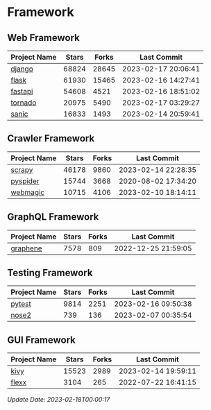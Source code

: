 # Framework

## Web Framework
| Project Name | Stars | Forks | Last Commit |
| ------------ | ----- | ----- | ----------- |
| [django](https://github.com/django/django) | 68824 | 28645 | 2023-02-17 20:06:41 |
| [flask](https://github.com/pallets/flask) | 61930 | 15465 | 2023-02-16 14:27:41 |
| [fastapi](https://github.com/tiangolo/fastapi) | 54608 | 4521 | 2023-02-16 18:51:02 |
| [tornado](https://github.com/tornadoweb/tornado) | 20975 | 5490 | 2023-02-17 03:29:27 |
| [sanic](https://github.com/sanic-org/sanic) | 16833 | 1493 | 2023-02-14 20:59:41 |

## Crawler Framework
| Project Name | Stars | Forks | Last Commit |
| ------------ | ----- | ----- | ----------- |
| [scrapy](https://github.com/scrapy/scrapy) | 46178 | 9860 | 2023-02-14 22:28:35 |
| [pyspider](https://github.com/binux/pyspider) | 15744 | 3668 | 2020-08-02 17:34:20 |
| [webmagic](https://github.com/code4craft/webmagic) | 10715 | 4106 | 2023-02-10 18:14:11 |

## GraphQL Framework
| Project Name | Stars | Forks | Last Commit |
| ------------ | ----- | ----- | ----------- |
| [graphene](https://github.com/graphql-python/graphene) | 7578 | 809 | 2022-12-25 21:59:05 |

## Testing Framework
| Project Name | Stars | Forks | Last Commit |
| ------------ | ----- | ----- | ----------- |
| [pytest](https://github.com/pytest-dev/pytest) | 9814 | 2251 | 2023-02-16 09:50:38 |
| [nose2](https://github.com/nose-devs/nose2) | 739 | 136 | 2023-02-07 00:35:54 |

## GUI Framework
| Project Name | Stars | Forks | Last Commit |
| ------------ | ----- | ----- | ----------- |
| [kivy](https://github.com/kivy/kivy) | 15523 | 2989 | 2023-02-14 19:59:11 |
| [flexx](https://github.com/flexxui/flexx) | 3104 | 265 | 2022-07-22 16:41:15 |

*Update Date: 2023-02-18T00:00:17*